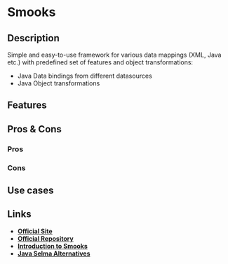 # Smooks

## Description

Simple and easy-to-use framework for various data mappings (XML, Java etc.) with predefined set of features and object transformations:
- Java Data bindings from different datasources
- Java Object transformations

## Features

## Pros & Cons

### Pros


### Cons


## Use cases

## Links

- [**Official Site**](https://www.smooks.org/)
- [**Official Repository**](https://github.com/smooks/smooks)
- [**Introduction to Smooks**](https://www.baeldung.com/smooks)
- [**Java Selma Alternatives**](https://java.libhunt.com/smooks-alternatives)
